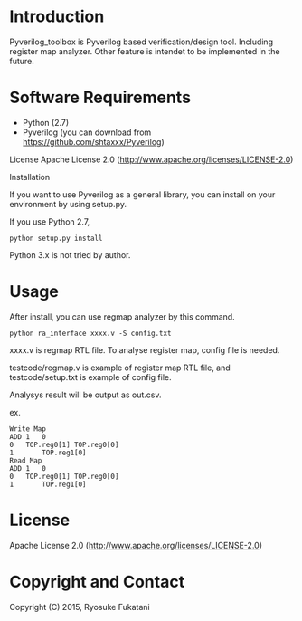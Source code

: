Introduction
==============================
Pyverilog_toolbox is Pyverilog based verification/design tool.
Including register map analyzer.
Other feature is intendet to be implemented in the future.


Software Requirements
==============================
* Python (2.7)
* Pyverilog (you can download from https://github.com/shtaxxx/Pyverilog)


License
Apache License 2.0 (http://www.apache.org/licenses/LICENSE-2.0)

Installation

If you want to use Pyverilog as a general library, you can install on your environment by using setup.py. 

If you use Python 2.7,

```
python setup.py install
```

Python 3.x is not tried by author.


Usage
==============================
After install, you can use regmap analyzer by this command.

```
python ra_interface xxxx.v -S config.txt
```


xxxx.v is regmap RTL file.
To analyse register map, config file is needed.

testcode/regmap.v is example of register map RTL file,
and testcode/setup.txt is example of config file.

Analysys result will be output as out.csv.

ex.

```
Write Map		
ADD	1	0
0	TOP.reg0[1]	TOP.reg0[0]
1		TOP.reg1[0]
Read Map		
ADD	1	0
0	TOP.reg0[1]	TOP.reg0[0]
1		TOP.reg1[0]
```

License
==============================

Apache License 2.0
(http://www.apache.org/licenses/LICENSE-2.0)


Copyright and Contact
==============================

Copyright (C) 2015, Ryosuke Fukatani